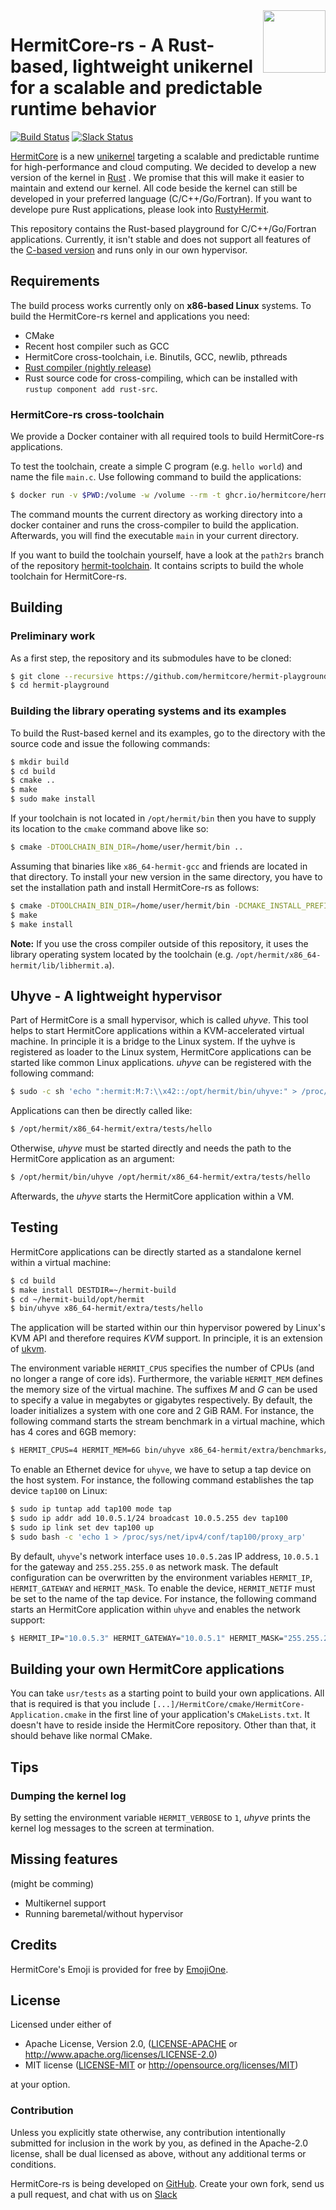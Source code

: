 <img width="100" align="right" src="img/hermitcore_logo.png" />


# HermitCore-rs - A Rust-based, lightweight unikernel for a scalable and predictable runtime behavior

[![Build Status](https://git.rwth-aachen.de/acs/public/hermitcore/hermit-playground/badges/master/pipeline.svg)](https://git.rwth-aachen.de/acs/public/hermitcore/hermit-playground/pipelines)
[![Slack Status](https://matrix.osbyexample.com:3008/badge.svg)](https://matrix.osbyexample.com:3008)

[HermitCore]( http://www.hermitcore.org ) is a new
[unikernel](http://unikernel.org) targeting a scalable and predictable runtime
for high-performance and cloud computing.
We decided to develop a new version of the kernel in [Rust](https://www.rust-lang.org) .
We promise that this will make it easier to maintain and extend our kernel.
All code beside the kernel can still be developed in your preferred language (C/C++/Go/Fortran).
If you want to develope pure Rust applications, please look into [RustyHermit](https://github.com/hermitcore/libhermit-rs).

This repository contains the Rust-based playground for C/C++/Go/Fortran applications.
Currently, it isn't stable and does not support all features of the [C-based version](https://github.com/hermitcore/libhermit) and runs only in our own hypervisor.

## Requirements

The build process works currently only on **x86-based Linux** systems. To build
the HermitCore-rs kernel and applications you need:

 * CMake
 * Recent host compiler such as GCC
 * HermitCore cross-toolchain, i.e. Binutils, GCC, newlib, pthreads
 * [Rust compiler (nightly release)](https://www.rust-lang.org/en-US/install.html)
 * Rust source code for cross-compiling, which can be installed with `rustup component add rust-src`.

### HermitCore-rs cross-toolchain

We provide a Docker container with all required tools to build HermitCore-rs applications.

To test the toolchain, create a simple C program (e.g. `hello world`) and name the file `main.c`.
Use following command to build the applications:

```bash
$ docker run -v $PWD:/volume -w /volume --rm -t ghcr.io/hermitcore/hermit-toolchain:latest x86_64-hermit-gcc -o main main.c
```

The command mounts the current directory as working directory into a docker container and runs the cross-compiler to build the application.
Afterwards, you will find the executable `main` in your current directory.

If you want to build the toolchain yourself, have a look at the `path2rs` branch of the repository
[hermit-toolchain](https://github.com/hermitcore/hermit-toolchain).
It contains scripts to build the whole toolchain for HermitCore-rs.

## Building

### Preliminary work

As a first step, the repository and its submodules have to be cloned:

```bash
$ git clone --recursive https://github.com/hermitcore/hermit-playground.git
$ cd hermit-playground
```

### Building the library operating systems and its examples

To build the Rust-based kernel and its examples, go to the directory with the source code
and issue the following commands:

```bash
$ mkdir build
$ cd build
$ cmake ..
$ make
$ sudo make install
```

If your toolchain is not located in `/opt/hermit/bin` then you have to supply
its location to the `cmake` command above like so:

```bash
$ cmake -DTOOLCHAIN_BIN_DIR=/home/user/hermit/bin ..
```

Assuming that binaries like `x86_64-hermit-gcc` and friends are located in that
directory.
To install your new version in the same directory, you have to set the installation path and install HermitCore-rs as follows:

```bash
$ cmake -DTOOLCHAIN_BIN_DIR=/home/user/hermit/bin -DCMAKE_INSTALL_PREFIX=/home/user/hermit ..
$ make
$ make install
```

**Note:** If you use the cross compiler outside of this repository, it uses the library operating system located
by the toolchain (e.g. `/opt/hermit/x86_64-hermit/lib/libhermit.a`).

## Uhyve - A lightweight hypervisor

Part of HermitCore is a small hypervisor, which is called *uhyve*.
This tool helps to start HermitCore applications within a KVM-accelerated virtual machine.
In principle it is a bridge to the Linux system.
If the uyhve is registered as loader to the Linux system, HermitCore applications can be started like common Linux applications.
*uhyve* can be registered with the following command:

```bash
$ sudo -c sh 'echo ":hermit:M:7:\\x42::/opt/hermit/bin/uhyve:" > /proc/sys/fs/binfmt_misc/register'
```

Applications can then be directly called like:
```bash
$ /opt/hermit/x86_64-hermit/extra/tests/hello
```

Otherwise, *uhyve* must be started directly and needs the path to the HermitCore application as an argument:
```bash
$ /opt/hermit/bin/uhyve /opt/hermit/x86_64-hermit/extra/tests/hello
```

Afterwards, the *uhyve* starts the HermitCore application within a VM.

## Testing

HermitCore applications can be directly started as a standalone kernel within a
virtual machine:

```bash
$ cd build
$ make install DESTDIR=~/hermit-build
$ cd ~/hermit-build/opt/hermit
$ bin/uhyve x86_64-hermit/extra/tests/hello
```

The application will be started within our thin
hypervisor powered by Linux's KVM API and therefore requires *KVM* support.
In principle, it is an extension of [ukvm](https://www.usenix.org/sites/default/files/conference/protected-files/hotcloud16_slides_williams.pdf).

The environment variable `HERMIT_CPUS` specifies the number of
CPUs (and no longer a range of core ids). Furthermore, the variable `HERMIT_MEM`
defines the memory size of the virtual machine. The suffixes *M* and *G* can be
used to specify a value in megabytes or gigabytes respectively. By default, the
loader initializes a system with one core and 2 GiB RAM.
For instance, the following command starts the stream benchmark in a virtual machine, which
has 4 cores and 6GB memory:

```bash
$ HERMIT_CPUS=4 HERMIT_MEM=6G bin/uhyve x86_64-hermit/extra/benchmarks/stream
```

To enable an Ethernet device for `uhyve`, we have to setup a tap device on the
host system. For instance, the following command establishes the tap device
`tap100` on Linux:

```bash
$ sudo ip tuntap add tap100 mode tap
$ sudo ip addr add 10.0.5.1/24 broadcast 10.0.5.255 dev tap100
$ sudo ip link set dev tap100 up
$ sudo bash -c 'echo 1 > /proc/sys/net/ipv4/conf/tap100/proxy_arp'
```

By default, `uhyve`'s network interface uses `10.0.5.2`as IP address, `10.0.5.1`
for the gateway and `255.255.255.0` as network mask.
The default configuration can be overwritten by the environment variables
`HERMIT_IP`, `HERMIT_GATEWAY` and `HERMIT_MASk`.
To enable the device, `HERMIT_NETIF` must be set to the name of the tap device.
For instance, the following command starts an HermitCore application within `uhyve`
and enables the network support:

```bash
$ HERMIT_IP="10.0.5.3" HERMIT_GATEWAY="10.0.5.1" HERMIT_MASK="255.255.255.0" HERMIT_NETIF=tap100 bin/uhyve x86_64-hermit/extra/tests/hello
```

## Building your own HermitCore applications

You can take `usr/tests` as a starting point to build your own applications. All
that is required is that you include
`[...]/HermitCore/cmake/HermitCore-Application.cmake` in the first line of your application's
`CMakeLists.txt`. It doesn't have to reside inside the HermitCore repository.
Other than that, it should behave like normal CMake.

## Tips

### Dumping the kernel log

By setting the environment variable `HERMIT_VERBOSE` to `1`, *uhyve* prints
the kernel log messages to the screen at termination.

## Missing features
(might be comming)
* Multikernel support
* Running baremetal/without hypervisor

## Credits

HermitCore's Emoji is provided for free by [EmojiOne](https://www.gfxmag.com/crab-emoji-vector-icon/).

## License

Licensed under either of

 * Apache License, Version 2.0, ([LICENSE-APACHE](LICENSE-APACHE) or http://www.apache.org/licenses/LICENSE-2.0)
 * MIT license ([LICENSE-MIT](LICENSE-MIT) or http://opensource.org/licenses/MIT)

at your option.

### Contribution

Unless you explicitly state otherwise, any contribution intentionally submitted for inclusion in the work by you, as defined in the Apache-2.0 license, shall be dual licensed as above, without any additional terms or conditions.

HermitCore-rs is being developed on [GitHub](https://github.com/hermitcore/hermit-playground	).
Create your own fork, send us a pull request, and chat with us on [Slack](https://radiant-ridge-95061.herokuapp.com)
